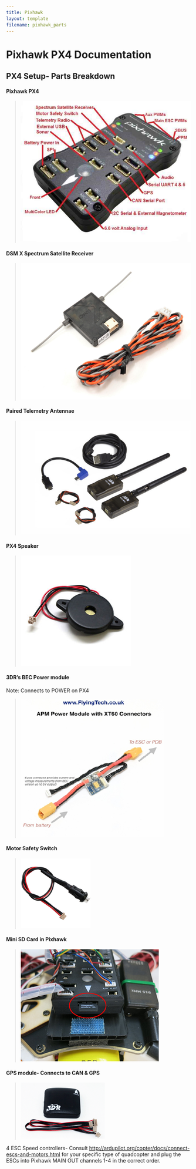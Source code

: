 ```yaml
---
title: Pixhawk
layout: template
filename: pixhawk_parts
---
```


# Pixhawk PX4 Documentation

## PX4 Setup- Parts Breakdown

#### Pixhawk PX4 

> ![Pixhawk](../images/Pixhawk.png)

#### DSM X Spectrum Satellite Receiver

> ![Receiver](./images/Receiver.jpg)

#### Paired Telemetry Antennae

> ![Telem](images/Telem.jpg)

#### PX4 Speaker

> ![Speaker](images/Speaker.jpg)

#### 3DR’s BEC Power module

Note: Connects to POWER on PX4

> ![BEC](images/BEC.png)

#### Motor Safety Switch

> ![Switch](images/Switch.png)

#### Mini SD Card in Pixhawk

 > ![SD](images/SD.png)

#### GPS module- Connects to CAN & GPS

> ![GPS](images/GPS.png)
 
4 ESC Speed controllers- Consult http://ardupilot.org/copter/docs/connect-escs-and-motors.html for your specific type of quadcopter and plug the ESCs into Pixhawk MAIN OUT channels 1-4 in the correct order.
